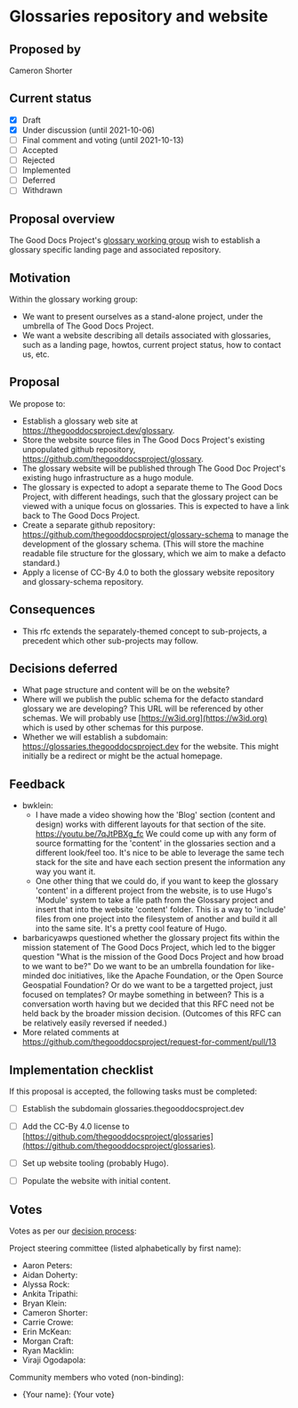 # Glossaries repository and website

## Proposed by

Cameron Shorter

## Current status

- [x] Draft
- [x] Under discussion (until 2021-10-06)
- [ ] Final comment and voting (until 2021-10-13)
- [ ] Accepted
- [ ] Rejected
- [ ] Implemented
- [ ] Deferred
- [ ] Withdrawn

## Proposal overview

The Good Docs Project's [glossary working group](https://thegooddocsproject.dev/working-group/) wish to establish a glossary specific landing page and associated repository.


## Motivation

Within the glossary working group:
* We want to present ourselves as a stand-alone project, under the umbrella of The Good Docs Project.
* We want a website describing all details associated with glossaries, such as a landing page, howtos, current project status, how to contact us, etc.

## Proposal

We propose to:
* Establish a glossary web site at https://thegooddocsproject.dev/glossary.
* Store the website source files in The Good Docs Project's existing unpopulated github repository, https://github.com/thegooddocsproject/glossary.
* The glossary website will be published through The Good Doc Project's existing hugo infrastructure as a hugo module.
* The glossary is expected to adopt a separate theme to The Good Docs Project, with different headings, such that the glossary project can be viewed with a unique focus on glossaries. This is expected to have a link back to The Good Docs Project.
* Create a separate github repository: https://github.com/thegooddocsproject/glossary-schema to manage the development of the glossary schema. (This will store the machine readable file structure for the glossary, which we aim to make a defacto standard.)
* Apply a license of CC-By 4.0 to both the glossary website repository and glossary-schema repository.

## Consequences

* This rfc extends the separately-themed concept to sub-projects, a precedent which other sub-projects may follow.

## Decisions deferred

* What page structure and content will be on the website?
* Where will we publish the public schema for the defacto standard glossary we are developing? This URL will be referenced by other schemas. We will probably use [https://w3id.org](https://w3id.org) which is used by other schemas for this purpose.
* Whether we will establish a subdomain: https://glossaries.thegooddocsproject.dev for the website. This might initially be a redirect or might be the actual homepage.


## Feedback
* bwklein:
   * I have made a video showing how the 'Blog' section (content and design) works with different layouts for that section of the site. https://youtu.be/7qJtPBXg_fc We could come up with any form of source formatting for the 'content' in the glossaries section and a different look/feel too. It's nice to be able to leverage the same tech stack for the site and have each section present the information any way you want it.  
  * One other thing that we could do, if you want to keep the glossary 'content' in a different project from the website, is to use Hugo's 'Module' system to take a file path from the Glossary project and insert that into the website 'content' folder. This is a way to 'include' files from one project into the filesystem of another and build it all into the same site. It's a pretty cool feature of Hugo.
* barbaricyawps questioned whether the glossary project fits within the mission statement of The Good Docs Project, which led to the bigger question "What is the mission of the Good Docs Project and how broad to we want to be?" Do we want to be an umbrella foundation for like-minded doc initiatives, like the Apache Foundation, or the Open Source Geospatial Foundation? Or do we want to be a targetted project, just focused on templates? Or maybe something in between? This is a conversation worth having but we decided that this RFC need not be held back by the broader mission decision. (Outcomes of this RFC can be relatively easily reversed if needed.)
* More related comments at https://github.com/thegooddocsproject/request-for-comment/pull/13

## Implementation checklist

If this proposal is accepted, the following tasks must be completed:

- [ ] Establish the subdomain glossaries.thegooddocsproject.dev
- [ ] Add the CC-By 4.0 license to [https://github.com/thegooddocsproject/glossaries](https://github.com/thegooddocsproject/glossaries).
- [ ] Set up website tooling (probably Hugo).
- [ ] Populate the website with initial content.


## Votes

Votes as per our [decision process](https://thegooddocsproject.dev/decisions/):

Project steering committee (listed alphabetically by first name):

- Aaron Peters:
- Aidan Doherty:
- Alyssa Rock:
- Ankita Tripathi:
- Bryan Klein:
- Cameron Shorter:
- Carrie Crowe:
- Erin McKean:
- Morgan Craft:
- Ryan Macklin:
- Viraji Ogodapola:

Community members who voted (non-binding):

- {Your name}: {Your vote}
